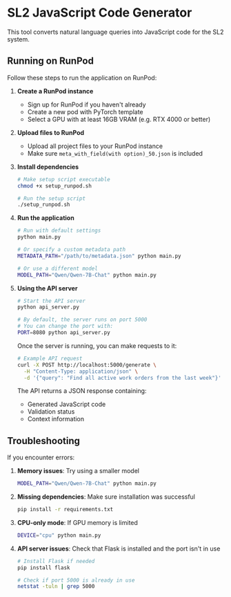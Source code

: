 # SL2 JavaScript Code Generator

This tool converts natural language queries into JavaScript code for the SL2 system.

## Running on RunPod

Follow these steps to run the application on RunPod:

1. **Create a RunPod instance**
   - Sign up for RunPod if you haven't already
   - Create a new pod with PyTorch template
   - Select a GPU with at least 16GB VRAM (e.g. RTX 4000 or better)

2. **Upload files to RunPod**
   - Upload all project files to your RunPod instance
   - Make sure `meta_with_field(with option)_50.json` is included

3. **Install dependencies**
   ```bash
   # Make setup script executable
   chmod +x setup_runpod.sh
   
   # Run the setup script
   ./setup_runpod.sh
   ```

4. **Run the application**
   ```bash
   # Run with default settings
   python main.py
   
   # Or specify a custom metadata path
   METADATA_PATH="/path/to/metadata.json" python main.py
   
   # Or use a different model
   MODEL_PATH="Qwen/Qwen-7B-Chat" python main.py
   ```

5. **Using the API server**
   ```bash
   # Start the API server
   python api_server.py
   
   # By default, the server runs on port 5000
   # You can change the port with:
   PORT=8080 python api_server.py
   ```
   
   Once the server is running, you can make requests to it:
   ```bash
   # Example API request
   curl -X POST http://localhost:5000/generate \
     -H "Content-Type: application/json" \
     -d '{"query": "Find all active work orders from the last week"}'
   ```
   
   The API returns a JSON response containing:
   - Generated JavaScript code
   - Validation status
   - Context information

## Troubleshooting

If you encounter errors:

1. **Memory issues**: Try using a smaller model
   ```bash
   MODEL_PATH="Qwen/Qwen-7B-Chat" python main.py
   ```

2. **Missing dependencies**: Make sure installation was successful
   ```bash
   pip install -r requirements.txt
   ```

3. **CPU-only mode**: If GPU memory is limited
   ```bash
   DEVICE="cpu" python main.py
   ```

4. **API server issues**: Check that Flask is installed and the port isn't in use
   ```bash
   # Install Flask if needed
   pip install flask
   
   # Check if port 5000 is already in use
   netstat -tuln | grep 5000
   ```
